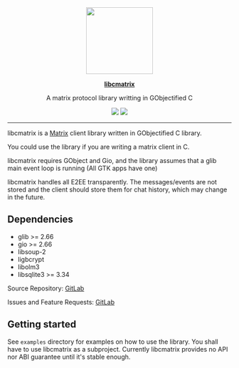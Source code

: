 <div align="center">
  <a href="https://puri.sm">
    <img src="https://path/to/image/raw/master/data/icons/icon.png" width="150" />
  </a>
  <br>

  <a href="https://puri.sm"><b>libcmatrix</b></a>
  <br>

  A matrix protocol library writting in GObjectified C
  <br>

  <a href="https://source.puri.sm/mohammed.sadiq/libcmatrix/pipelines"><img
     src="https://source.puri.sm/mohammed.sadiq/libcmatrix/badges/main/pipeline.svg" /></a>
  <a href="https://source.puri.sm/mohammed.sadiq/libcmatrix/coverage"><img
     src="https://source.puri.sm/mohammed.sadiq/libcmatrix/badges/main/coverage.svg" /></a>
</div>

---

libcmatrix is a [Matrix][matrix] client library written in
GObjectified C library.

You could use the library if you are writing a matrix client
in C.

libcmatrix requires GObject and Gio, and the library assumes
that a glib main event loop is running (All GTK apps have one)

libcmatrix handles all E2EE transparently.  The messages/events
are not stored and the client should store them for chat history,
which may change in the future.

## Dependencies
   - glib >= 2.66
   - gio >= 2.66
   - libsoup-2
   - ligbcrypt
   - libolm3
   - libsqlite3 >= 3.34

Source Repository: [GitLab][gitlab]

Issues and Feature Requests: [GitLab][issues]

## Getting started

   See `examples` directory for examples on how to use the library.
   You shall have to use libcmatrix as a subproject.  Currently
   libcmatrix provides no API nor ABI guarantee until it's stable
   enough.


<!-- Links referenced elsewhere -->
<!-- To be updated -->
[matrix]: https://matrix.org
[home]: https://puri.sm
[coverage]: https://source.puri.sm/mohammed.sadiq/libcmatrix/coverage
[gitlab]: https://source.puri.sm/mohammed.sadiq/libcmatrix/
[issues]: https://source.puri.sm/mohammed.sadiq/libcmatrix/issues

